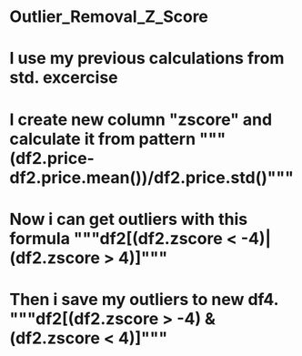 # Outlier_Removal_Z_Score
# I use my previous calculations from std. excercise
# I create new column "zscore" and calculate it from pattern """(df2.price-df2.price.mean())/df2.price.std()"""
# Now i can get outliers with this formula """df2[(df2.zscore < -4)| (df2.zscore > 4)]"""
# Then i save my outliers to new df4. """df2[(df2.zscore > -4) & (df2.zscore < 4)]"""
